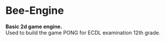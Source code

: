 # Bee-Engine
      
**Basic 2d game engine.**    
Used to build the game PONG for ECDL examination 12th grade.
